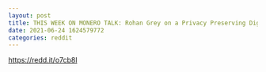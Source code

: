 ```yaml
--- 
layout: post 
title: THIS WEEK ON MONERO TALK: Rohan Grey on a Privacy Preserving Digital Dollar vs. Monero 
date: 2021-06-24 1624579772 
categories: reddit 
--- 
```

https://redd.it/o7cb8l